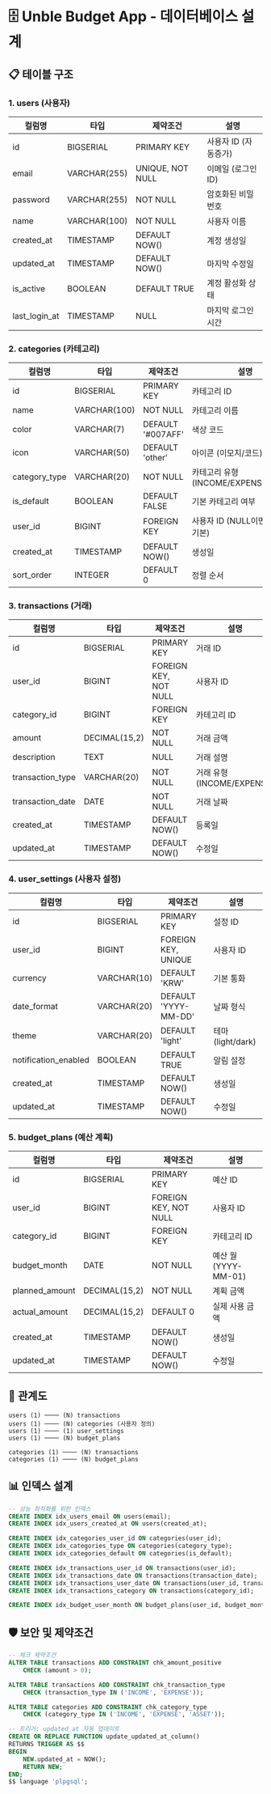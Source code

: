 # 🗄️ Unble Budget App - 데이터베이스 설계

## 📋 테이블 구조

### 1. users (사용자)
| 컬럼명 | 타입 | 제약조건 | 설명 |
|--------|------|----------|------|
| id | BIGSERIAL | PRIMARY KEY | 사용자 ID (자동증가) |
| email | VARCHAR(255) | UNIQUE, NOT NULL | 이메일 (로그인 ID) |
| password | VARCHAR(255) | NOT NULL | 암호화된 비밀번호 |
| name | VARCHAR(100) | NOT NULL | 사용자 이름 |
| created_at | TIMESTAMP | DEFAULT NOW() | 계정 생성일 |
| updated_at | TIMESTAMP | DEFAULT NOW() | 마지막 수정일 |
| is_active | BOOLEAN | DEFAULT TRUE | 계정 활성화 상태 |
| last_login_at | TIMESTAMP | NULL | 마지막 로그인 시간 |

### 2. categories (카테고리)
| 컬럼명 | 타입 | 제약조건 | 설명 |
|--------|------|----------|------|
| id | BIGSERIAL | PRIMARY KEY | 카테고리 ID |
| name | VARCHAR(100) | NOT NULL | 카테고리 이름 |
| color | VARCHAR(7) | DEFAULT '#007AFF' | 색상 코드 |
| icon | VARCHAR(50) | DEFAULT 'other' | 아이콘 (이모지/코드) |
| category_type | VARCHAR(20) | NOT NULL | 카테고리 유형 (INCOME/EXPENSE/ASSET) |
| is_default | BOOLEAN | DEFAULT FALSE | 기본 카테고리 여부 |
| user_id | BIGINT | FOREIGN KEY | 사용자 ID (NULL이면 시스템 기본) |
| created_at | TIMESTAMP | DEFAULT NOW() | 생성일 |
| sort_order | INTEGER | DEFAULT 0 | 정렬 순서 |

### 3. transactions (거래)
| 컬럼명 | 타입 | 제약조건 | 설명 |
|--------|------|----------|------|
| id | BIGSERIAL | PRIMARY KEY | 거래 ID |
| user_id | BIGINT | FOREIGN KEY, NOT NULL | 사용자 ID |
| category_id | BIGINT | FOREIGN KEY | 카테고리 ID |
| amount | DECIMAL(15,2) | NOT NULL | 거래 금액 |
| description | TEXT | NULL | 거래 설명 |
| transaction_type | VARCHAR(20) | NOT NULL | 거래 유형 (INCOME/EXPENSE) |
| transaction_date | DATE | NOT NULL | 거래 날짜 |
| created_at | TIMESTAMP | DEFAULT NOW() | 등록일 |
| updated_at | TIMESTAMP | DEFAULT NOW() | 수정일 |

### 4. user_settings (사용자 설정)
| 컬럼명 | 타입 | 제약조건 | 설명 |
|--------|------|----------|------|
| id | BIGSERIAL | PRIMARY KEY | 설정 ID |
| user_id | BIGINT | FOREIGN KEY, UNIQUE | 사용자 ID |
| currency | VARCHAR(10) | DEFAULT 'KRW' | 기본 통화 |
| date_format | VARCHAR(20) | DEFAULT 'YYYY-MM-DD' | 날짜 형식 |
| theme | VARCHAR(20) | DEFAULT 'light' | 테마 (light/dark) |
| notification_enabled | BOOLEAN | DEFAULT TRUE | 알림 설정 |
| created_at | TIMESTAMP | DEFAULT NOW() | 생성일 |
| updated_at | TIMESTAMP | DEFAULT NOW() | 수정일 |

### 5. budget_plans (예산 계획)
| 컬럼명 | 타입 | 제약조건 | 설명 |
|--------|------|----------|------|
| id | BIGSERIAL | PRIMARY KEY | 예산 ID |
| user_id | BIGINT | FOREIGN KEY, NOT NULL | 사용자 ID |
| category_id | BIGINT | FOREIGN KEY | 카테고리 ID |
| budget_month | DATE | NOT NULL | 예산 월 (YYYY-MM-01) |
| planned_amount | DECIMAL(15,2) | NOT NULL | 계획 금액 |
| actual_amount | DECIMAL(15,2) | DEFAULT 0 | 실제 사용 금액 |
| created_at | TIMESTAMP | DEFAULT NOW() | 생성일 |
| updated_at | TIMESTAMP | DEFAULT NOW() | 수정일 |

## 🔗 관계도

```
users (1) ──── (N) transactions
users (1) ──── (N) categories (사용자 정의)
users (1) ──── (1) user_settings
users (1) ──── (N) budget_plans

categories (1) ──── (N) transactions
categories (1) ──── (N) budget_plans
```

## 📊 인덱스 설계

```sql
-- 성능 최적화를 위한 인덱스
CREATE INDEX idx_users_email ON users(email);
CREATE INDEX idx_users_created_at ON users(created_at);

CREATE INDEX idx_categories_user_id ON categories(user_id);
CREATE INDEX idx_categories_type ON categories(category_type);
CREATE INDEX idx_categories_default ON categories(is_default);

CREATE INDEX idx_transactions_user_id ON transactions(user_id);
CREATE INDEX idx_transactions_date ON transactions(transaction_date);
CREATE INDEX idx_transactions_user_date ON transactions(user_id, transaction_date);
CREATE INDEX idx_transactions_category ON transactions(category_id);

CREATE INDEX idx_budget_user_month ON budget_plans(user_id, budget_month);
```

## 🛡️ 보안 및 제약조건

```sql
-- 체크 제약조건
ALTER TABLE transactions ADD CONSTRAINT chk_amount_positive 
    CHECK (amount > 0);

ALTER TABLE transactions ADD CONSTRAINT chk_transaction_type 
    CHECK (transaction_type IN ('INCOME', 'EXPENSE'));

ALTER TABLE categories ADD CONSTRAINT chk_category_type 
    CHECK (category_type IN ('INCOME', 'EXPENSE', 'ASSET'));

-- 트리거: updated_at 자동 업데이트
CREATE OR REPLACE FUNCTION update_updated_at_column()
RETURNS TRIGGER AS $$
BEGIN
    NEW.updated_at = NOW();
    RETURN NEW;
END;
$$ language 'plpgsql';
```